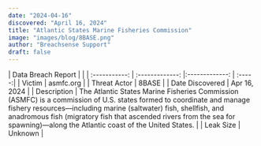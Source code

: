 ```yaml
---
date: "2024-04-16"
discovered: "April 16, 2024"
title: "Atlantic States Marine Fisheries Commission"
image: "images/blog/8BASE.png"
author: "Breachsense Support"
draft: false
---
```


| Data Breach Report           |              | 
| :-----------: | :-------------:     |:-------------:    | :-----:|
| Victim      | asmfc.org      | 
| Threat Actor      | 8BASE      | 
| Date Discovered      | Apr 16, 2024      | 
| Description      | The Atlantic States Marine Fisheries Commission (ASMFC) is a commission of U.S. states formed to coordinate and manage fishery resources—including marine (saltwater) fish, shellfish, and anadromous fish (migratory fish that ascended rivers from the sea for spawning)—along the Atlantic coast of the United States.      | 
| Leak Size      | Unknown      | 

